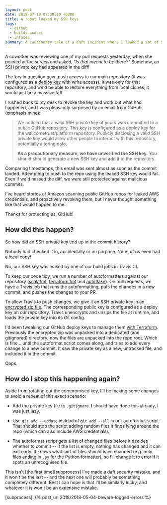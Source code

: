 ```yaml
---
layout: post
date: 2018-07-19 07:38:10 +0000
title: A robot leaked my SSH keys
tags:
  - github
  - builds-and-ci
  - infosec
summary: A cautionary tale of a daft incident where I leaked a set of SSH keys to GitHub.
---
```


A coworker was reviewing one of my pull requests yesterday, when she pointed at the screen and asked, *"Is that meant to be there?"*
Somehow, an SSH private key had appeared in the diff!

The key in question gave push access to our main repository (it was configured as a [deploy key][deploy_key] with write access).
It was only for that repository, and we'd be able to restore everything from local clones; it would just be a massive faff.

I rushed back to my desk to revoke the key and work out what had happened, and I was pleasantly surprised by an email from GitHub (emphasis mine):

> We noticed that a valid SSH private key of yours was committed to a public GitHub repository.
> This key is configured as a deploy key for the wellcometrust/platform repository.
> Publicly disclosing a valid SSH private key would allow other people to interact with this repository, potentially altering data.
>
> **As a precautionary measure, we have unverified the SSH key.**
> You should should generate a new SSH key and add it to the repository.

Comparing timestamps, this email was sent almost as soon as the commit landed.
Attempting to push to the repo using the leaked SSH key would fail.
Even if we'd missed the diff, we were still protected against malicious commits.

I've heard stories of Amazon scanning public GitHub repos for leaked AWS credentials, and proactively revoking them, but I never thought something like that would happen to me.

Thanks for protecting us, GitHub!


## How did this happen?

So how did an SSH private key end up in the commit history?

Nobody had checked it in, accidentally or on purpose.
None of us even had a local copy!

No, our SSH key was leaked by one of our build jobs in Travis CI.

To keep our code tidy, we run a number of autoformatters against our repository ([scalafmt][scalafmt], [terraform fmt][terraform] and [autoflake][autoflake]).
On pull requests, we have a Travis job that runs the autoformatting, puts the changes in a new commit, and pushes the changes to your PR.

To allow Travis to push changes, we give it an SSH private key in an [encrypted zip file][traviszip].
The corresponding public key is configured as a deploy key on our repository.
Travis unencrypts and unzips the file at runtime, and loads the private key into its Git config.

I'd been tweaking our GitHub deploy keys to manage them [with Terraform][tf_key].
Previously the encrypted zip was unpacked into a dedicated (and gitignored) directory; now the files are unpacked into the repo root.
Which is fine... until the autoformat script comes along, and tries to add every change to a new commit.
It saw the private key as a new, untracked file, and included it in the commit.

Oops.

## How do I stop this happening again?

Aside from rotating out the compromised key, I'll be making some changes to avoid a repeat of this exact scenario:

*   Add the private key file to `.gitignore`.
    I should have done this already, I was just lazy.

*   Use `git add --update` instead of `git add --all` in our autoformat script.
    That should stop the script adding random files it finds lying around the repo (which can also include AWS credentials).

*   The autoformat script gets a list of changed files before it decides whether to commit -- if the list is empty, nothing has changed and it can exit early.
    It knows what sort of files should have changed (e.g. only files ending in `.py` for the Python formatter), so I'll change it to error if it spots an unrecognised file.

This isn't [the first time][subprocess] I've made a daft security mistake, and it won't be the last -- and the next one will probably be something completely different.
Best I can hope is that I'll be similarly lucky, and whatever it is won't be an expensive mistake.

[deploy_key]: https://developer.github.com/v3/guides/managing-deploy-keys/#deploy-keys
[scalafmt]: https://scalameta.org/scalafmt/
[terraform]: https://www.terraform.io/docs/commands/fmt.html
[autoflake]: https://pypi.org/project/autoflake/
[traviszip]: https://docs.travis-ci.com/user/encrypting-files/
[tf_key]: https://www.terraform.io/docs/providers/github/r/repository_deploy_key.html
[subprocess]: {% post_url 2018/2018-05-04-beware-logged-errors %}
